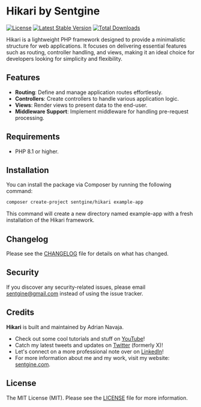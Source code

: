 # Hikari by Sentgine

[![License](https://img.shields.io/badge/license-MIT-blue.svg)](LICENSE.md)
[![Latest Stable Version](https://img.shields.io/packagist/v/sentgine/hikari.svg)](https://packagist.org/packages/sentgine/hikari)
[![Total Downloads](https://img.shields.io/packagist/dt/sentgine/hikari.svg)](https://packagist.org/packages/sentgine/hikari)

Hikari is a lightweight PHP framework designed to provide a minimalistic structure for web applications. It focuses on delivering essential features such as routing, controller handling, and views, making it an ideal choice for developers looking for simplicity and flexibility.

## Features
- **Routing**: Define and manage application routes effortlessly.
- **Controllers**: Create controllers to handle various application logic.
- **Views**: Render views to present data to the end-user.
- **Middleware Support**: Implement middleware for handling pre-request processing.

## Requirements
- PHP 8.1 or higher.

## Installation
You can install the package via Composer by running the following command:

```bash
composer create-project sentgine/hikari example-app
```
This command will create a new directory named example-app with a fresh installation of the Hikari framework.

## Changelog
Please see the [CHANGELOG](https://github.com/sentgine/hikari/blob/main/CHANGELOG.md) file for details on what has changed.

## Security
If you discover any security-related issues, please email sentgine@gmail.com instead of using the issue tracker.

## Credits
**Hikari** is built and maintained by Adrian Navaja. 
- Check out some cool tutorials and stuff on [YouTube](https://www.youtube.com/@sentgine)!
- Catch my latest tweets and updates on [Twitter](https://twitter.com/sentgine) (formerly X)!
- Let's connect on a more professional note over on [LinkedIn](https://www.linkedin.com/in/adrian-navaja/)!
- For more information about me and my work, visit my website: [sentgine.com](https://www.sentgine.com/).


## License
The MIT License (MIT). Please see the [LICENSE](https://github.com/sentgine/hikari/blob/main/LICENSE) file for more information.